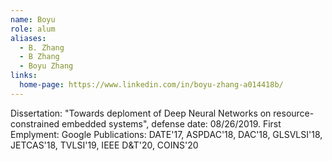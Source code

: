 ```yaml
---
name: Boyu
role: alum
aliases:
  - B. Zhang
  - B Zhang
  - Boyu Zhang
links:
  home-page: https://www.linkedin.com/in/boyu-zhang-a014418b/
---
```


Dissertation: "Towards deploment of Deep Neural Networks on resource-constrained embedded systems", defense date: 08/26/2019.
First Emplyment: Google 
Publications: DATE'17, ASPDAC'18, DAC'18, GLSVLSI'18, JETCAS'18, TVLSI'19, IEEE D&T'20, COINS'20
